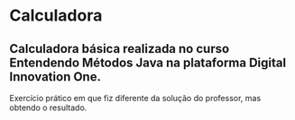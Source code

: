 # Calculadora

## Calculadora básica realizada no curso Entendendo Métodos Java na plataforma Digital Innovation One.

Exercício prático em que fiz diferente da solução do professor, mas obtendo o resultado.
